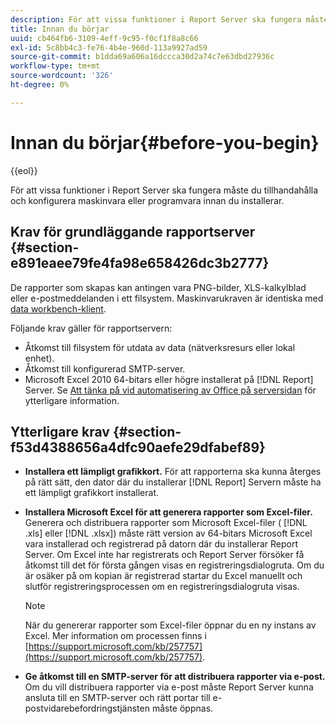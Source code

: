 ```yaml
---
description: För att vissa funktioner i Report Server ska fungera måste du tillhandahålla och konfigurera maskinvara eller programvara innan du installerar.
title: Innan du börjar
uuid: cb464fb6-3109-4eff-9c95-f0cf1f8a8c66
exl-id: 5c8bb4c3-fe76-4b4e-960d-113a9927ad59
source-git-commit: b1dda69a606a16dccca30d2a74c7e63dbd27936c
workflow-type: tm+mt
source-wordcount: '326'
ht-degree: 0%

---
```


# Innan du börjar{#before-you-begin}

{{eol}}

För att vissa funktioner i Report Server ska fungera måste du tillhandahålla och konfigurera maskinvara eller programvara innan du installerar.

## Krav för grundläggande rapportserver {#section-e891eaee79fe4fa98e658426dc3b2777}

De rapporter som skapas kan antingen vara PNG-bilder, XLS-kalkylblad eller e-postmeddelanden i ett filsystem. Maskinvarukraven är identiska med [data workbench-klient](https://experienceleague.adobe.com/docs/data-workbench/using/install/c-data-workbench-client-install.html#Data_Workbench_Client_Minimum_System_Requirements).

Följande krav gäller för rapportservern:

* Åtkomst till filsystem för utdata av data (nätverksresurs eller lokal enhet).
* Åtkomst till konfigurerad SMTP-server.
* Microsoft Excel 2010 64-bitars eller högre installerat på [!DNL Report] Server. Se [Att tänka på vid automatisering av Office på serversidan](https://support.microsoft.com/kb/257757) för ytterligare information.

## Ytterligare krav {#section-f53d4388656a4dfc90aefe29dfabef89}

* **Installera ett lämpligt grafikkort.** För att rapporterna ska kunna återges på rätt sätt, den dator där du installerar [!DNL Report] Servern måste ha ett lämpligt grafikkort installerat.

* **Installera Microsoft Excel för att generera rapporter som Excel-filer.** Generera och distribuera rapporter som Microsoft Excel-filer ( [!DNL .xls] eller [!DNL .xlsx]) måste rätt version av 64-bitars Microsoft Excel vara installerad och registrerad på datorn där du installerar Report Server. Om Excel inte har registrerats och Report Server försöker få åtkomst till det för första gången visas en registreringsdialogruta. Om du är osäker på om kopian är registrerad startar du Excel manuellt och slutför registreringsprocessen om en registreringsdialogruta visas.

   >[!NOTE]
   >
   >När du genererar rapporter som Excel-filer öppnar du en ny instans av Excel. Mer information om processen finns i [https://support.microsoft.com/kb/257757](https://support.microsoft.com/kb/257757).

* **Ge åtkomst till en SMTP-server för att distribuera rapporter via e-post.** Om du vill distribuera rapporter via e-post måste Report Server kunna ansluta till en SMTP-server och rätt portar till e-postvidarebefordringstjänsten måste öppnas.
